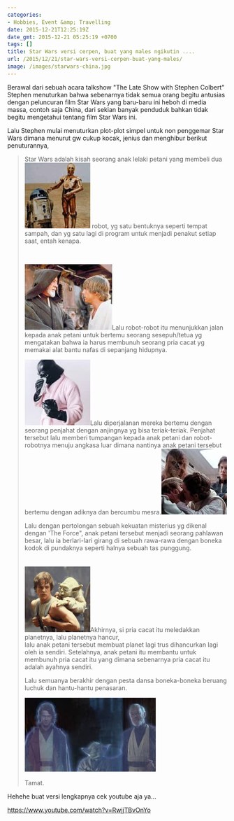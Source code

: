 ```yaml
---
categories:
- Hobbies, Event &amp; Travelling
date: 2015-12-21T12:25:19Z
date_gmt: 2015-12-21 05:25:19 +0700
tags: []
title: Star Wars versi cerpen, buat yang males ngikutin ....
url: /2015/12/21/star-wars-versi-cerpen-buat-yang-males/
image: /images/starwars-china.jpg
---
```


Berawal dari sebuah acara talkshow "The Late Show with Stephen Colbert" Stephen menuturkan bahwa sebenarnya tidak semua orang begitu antusias dengan peluncuran film Star Wars yang baru-baru ini heboh di media massa, contoh saja China, dari sekian banyak penduduk bahkan tidak begitu mengetahui tentang film Star Wars ini.

Lalu Stephen mulai menuturkan plot-plot simpel untuk non penggemar Star Wars dimana menurut gw cukup kocak, jenius dan menghibur berikut penuturannya,

> Star Wars adalah kisah seorang anak lelaki petani yang membeli dua![r2d2_c3po2](/images/r2d2_c3po2-150x150.jpg) robot, yg satu bentuknya seperti tempat sampah, dan yg satu lagi di program untuk menjadi penakut setiap saat, entah kenapa.
> 
> [  
> ](/images/r2d2_c3po2.jpg)
> 
> [![Lukeandben](/images/Lukeandben.jpg)](/images/Lukeandben.jpg)Lalu robot-robot itu menunjukkan jalan kepada anak petani untuk bertemu seorang sesepuh/tetua yg mengatakan bahwa ia harus membunuh seorang pria cacat yg memakai alat bantu nafas di sepanjang hidupnya.
> 
> ![darth-vader-daily-life-6ed](/images/darth-vader-daily-life-6ed-150x150.jpg)Lalu diperjalanan mereka bertemu dengan seorang penjahat dengan anjingnya yg bisa teriak-teriak. Penjahat tersebut lalu memberi tumpangan kepada anak petani dan robot-robotnya menuju angkasa luar dimana nantinya anak petani tersebut bertemu dengan adiknya dan bercumbu mesra.[![luke-leiaed](/images/luke-leiaed-150x150.jpg)](/images/luke-leiaed.jpg)
> 
> Lalu dengan pertolongan sebuah kekuatan misterius yg dikenal dengan 'The Force", anak petani tersebut menjadi seorang pahlawan besar, lalu ia berlari-lari girang di sebuah rawa-rawa dengan boneka kodok di pundaknya seperti halnya sebuah tas punggung.  
> [  
> ](/images/Empire-Strikes-Back.png)  
> ![Empire-Strikes-Back](/images/Empire-Strikes-Back-150x150.png)Akhirnya, si pria cacat itu meledakkan planetnya, lalu planetnya hancur,  
>  lalu anak petani tersebut membuat planet lagi trus dihancurkan lagi oleh ia sendiri. Setelahnya, anak petani itu membantu untuk membunuh pria cacat itu yang dimana sebenarnya pria cacat itu adalah ayahnya sendiri.
> 
> Lalu semuanya berakhir dengan pesta dansa boneka-boneka beruang luchuk dan hantu-hantu penasaran.
> 
> ![maxresdefault](/images/maxresdefault-300x169.jpg)
> 
> Tamat.

Hehehe buat versi lengkapnya cek youtube aja ya...

https://www.youtube.com/watch?v=RwjjTBvOnYo